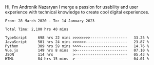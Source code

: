 Hi, I'm Andronik Nazaryan
I merge a passion for usability and user experience with technical knowledge to create cool digital experiences.


<!--START_SECTION:waka-->

```text
From: 28 March 2020 - To: 14 January 2023

Total Time: 2,100 hrs 40 mins

TypeScript     698 hrs 22 mins >>>>>>>>-----------------   33.25 %
JavaScript     501 hrs 24 mins >>>>>>-------------------   23.87 %
Python         309 hrs 59 mins >>>>---------------------   14.76 %
Vue.js         149 hrs 8 mins  >>-----------------------   07.10 %
JSON           114 hrs         >------------------------   05.43 %
HTML           84 hrs 15 mins  >------------------------   04.01 %
```

<!--END_SECTION:waka-->
